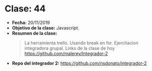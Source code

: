 # Clase: 44

- **Fecha:** 20/11/2019
- **Objetivo de la clase:** Javascript.
- **Resumen de la clase:**
  > La herramienta trello. Usando break en for. Ejercitacion integradora grupal.
  > Links de la clase de hoy
  > https://github.com/malerey/Integrador-2
- **Repo del integrador 2:** https://github.com/nsdonato/integrador-2
